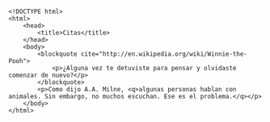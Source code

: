 <code>
&lt;!DOCTYPE html&gt;
&lt;html&gt;
    &lt;head&gt;
        &lt;title&gt;Citas&lt;/title&gt;
    &lt;/head&gt;
    &lt;body&gt;
        &lt;blockquote cite="http://en.wikipedia.org/wiki/Winnie-the-Pooh"&gt;
            &lt;p&gt;¿Alguna vez te detuviste para pensar y olvidaste comenzar de nuevo?&lt;/p&gt;
        &lt;/blockquote&gt;
        &lt;p&gt;Como dijo A.A. Milne, &lt;q&gt;algunas personas hablan con animales. Sin embargo, no muchos escuchan. Ese es el problema.&lt;/q&gt;&lt;/p&gt;
    &lt;/body&gt;
&lt;/html&gt;
</code>